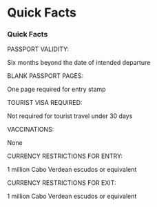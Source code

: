 # Quick Facts

### Quick Facts

PASSPORT VALIDITY:

Six months beyond the date of intended departure

BLANK PASSPORT PAGES:

One page required for entry stamp

TOURIST VISA REQUIRED:

Not required for tourist travel under 30 days

VACCINATIONS:

None

CURRENCY RESTRICTIONS FOR ENTRY:

1 million Cabo Verdean escudos or equivalent

CURRENCY RESTRICTIONS FOR EXIT:

1 million Cabo Verdean escudos or equivalent
